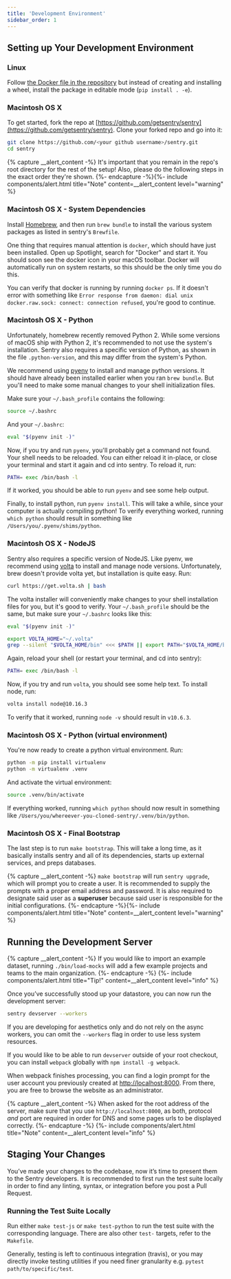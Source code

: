 ```yaml
---
title: 'Development Environment'
sidebar_order: 1
---
```


## Setting up Your Development Environment

### Linux

Follow [the Docker file in the repository](https://github.com/getsentry/sentry/blob/master/docker/Dockerfile) but instead of creating and installing a wheel, install the package in editable mode (`pip install . -e`).

### Macintosh OS X

To get started, fork the repo at [https://github.com/getsentry/sentry](https://github.com/getsentry/sentry). Clone your forked repo and go into it:

```bash
git clone https://github.com/<your github username>/sentry.git
cd sentry
```

{% capture __alert_content -%}
It's important that you remain in the repo's root directory for the rest of the setup! Also, please do the following steps in the exact order they're shown.
{%- endcapture -%}{%- include components/alert.html
  title="Note"
  content=__alert_content
  level="warning"
%}


### Macintosh OS X - System Dependencies

Install [Homebrew](http://brew.sh), and then run `brew bundle` to install the various system packages as listed in sentry's `Brewfile`.

One thing that requires manual attention is `docker`, which should have just been installed. Open up Spotlight, search for "Docker" and start it. You should soon see the docker icon in your macOS toolbar. Docker will automatically run on system restarts, so this should be the only time you do this.

You can verify that docker is running by running `docker ps`. If it doesn't error with something like `Error response from daemon: dial unix docker.raw.sock: connect: connection refused`, you're good to continue.


### Macintosh OS X - Python

Unfortunately, homebrew recently removed Python 2. While some versions of macOS ship with Python 2, it's recommended to not use the system's installation. Sentry also requires a specific version of Python, as shown in the file `.python-version`, and this may differ from the system's Python.

We recommend using [pyenv](https://github.com/pyenv/pyenv) to install and manage python versions. It should have already been installed earlier when you ran `brew bundle`. But you'll need to make some manual changes to your shell initialization files.

Make sure your `~/.bash_profile` contains the following:

```bash
source ~/.bashrc
```

And your `~/.bashrc`:

```bash
eval "$(pyenv init -)"
```

Now, if you try and run `pyenv`, you'll probably get a command not found. Your shell needs to be reloaded. You can either reload it in-place, or close your terminal and start it again and cd into sentry. To reload it, run:

```bash
PATH= exec /bin/bash -l
```

If it worked, you should be able to run `pyenv` and see some help output.

Finally, to install python, run `pyenv install`. This will take a while, since your computer is actually compiling python! To verify everything worked, running `which python` should result in something like `/Users/you/.pyenv/shims/python`.


### Macintosh OS X - NodeJS

Sentry also requires a specific version of NodeJS. Like pyenv, we recommend using [volta](https://github.com/volta-cli/volta) to install and manage node versions. Unfortunately, brew doesn't provide volta yet, but installation is quite easy. Run:

```bash
curl https://get.volta.sh | bash
```

The volta installer will conveniently make changes to your shell installation files for you, but it's good to verify. Your `~/.bash_profile` should be the same, but make sure your `~/.bashrc` looks like this:

```bash
eval "$(pyenv init -)"

export VOLTA_HOME="~/.volta"
grep --silent "$VOLTA_HOME/bin" <<< $PATH || export PATH="$VOLTA_HOME/bin:$PATH"
```

Again, reload your shell (or restart your terminal, and cd into sentry):

```bash
PATH= exec /bin/bash -l
```

Now, if you try and run `volta`, you should see some help text. To install node, run:

```bash
volta install node@10.16.3
```

To verify that it worked, running `node -v` should result in `v10.6.3`.


### Macintosh OS X - Python (virtual environment)

You're now ready to create a python virtual environment. Run:

```bash
python -m pip install virtualenv
python -m virtualenv .venv
```

And activate the virtual environment:

```bash
source .venv/bin/activate
```

If everything worked, running `which python` should now result in something like `/Users/you/whereever-you-cloned-sentry/.venv/bin/python`.


### Macintosh OS X - Final Bootstrap

The last step is to run `make bootstrap`. This will take a long time, as it basically installs sentry and all of its dependencies, starts up external services, and preps databases.

{% capture __alert_content -%}
`make bootstrap` will run `sentry upgrade`, which will prompt you to create a user. It is recommended to supply the prompts with a proper email address and password. It is also required to designate said user as a **superuser** because said user is responsible for the initial configurations.
{%- endcapture -%}{%- include components/alert.html
  title="Note"
  content=__alert_content
  level="warning"
%}


## Running the Development Server

{% capture __alert_content -%}
If you would like to import an example dataset, running `./bin/load-mocks` will add a few example projects and teams to the main organization.
{%- endcapture -%}
{%- include components/alert.html
  title="Tip!"
  content=__alert_content
  level="info"
%}

Once you’ve successfully stood up your datastore, you can now run the development server:

```bash
sentry devserver --workers
```

If you are developing for aesthetics only and do not rely on the async workers, you can omit the `--workers` flag in order to use less system resources.

If you would like to be able to run `devserver` outside of your root checkout, you can install `webpack` globally with `npm install -g webpack`.

When webpack finishes processing, you can find a login prompt for the user account you previously created at [http://localhost:8000](http://localhost:8000). From there, you are free to browse the website as an administrator.

{% capture __alert_content -%}
When asked for the root address of the server, make sure that you use `http://localhost:8000`, as both, protocol _and_ port are required in order for DNS and some pages urls to be displayed correctly.
{%- endcapture -%}
{%- include components/alert.html
  title="Note"
  content=__alert_content
  level="info"
%}

## Staging Your Changes

You’ve made your changes to the codebase, now it’s time to present them to the Sentry developers. It is recommended to first run the test suite locally in order to find any linting, syntax, or integration before you post a Pull Request.

### Running the Test Suite Locally

Run either `make test-js` or `make test-python` to run the test suite with the corresponding language. There are also other `test-` targets, refer to the `Makefile`.

Generally, testing is left to continuous integration (travis), or you may directly invoke testing utilities if you need finer granularity e.g. `pytest path/to/specific/test`.
